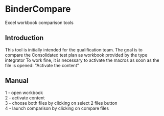 # BinderCompare
 Excel workbook comparison tools


## Introduction
This tool is initially intended for the qualification team.
The goal is to compare the  Consolidated test plan as workbook provided by the type integrator
To work fine, it is necessary to activate the macros as soon as the file is opened: "Activate the content"

## Manual
1 - open workbook <BR />
2 - activate content <BR />
3 - choose both files by clicking on select 2 files button <BR />
4 - launch comparison by clicking on compare files <BR />
 
